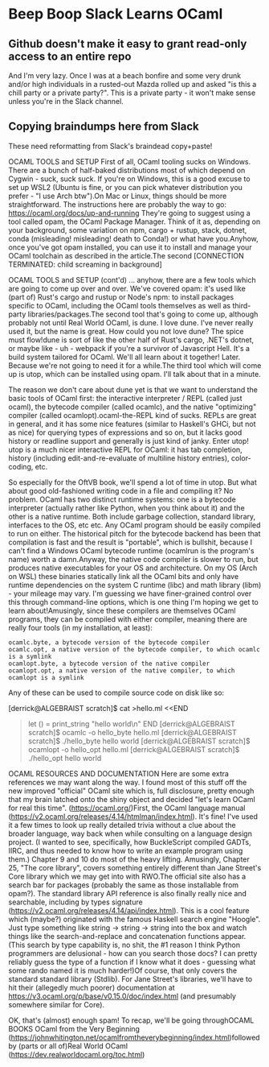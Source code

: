 # Beep Boop Slack Learns OCaml

## Github doesn't make it easy to grant read-only access to an entire repo
And I'm very lazy. Once I was at a beach bonfire and some very drunk and/or high individuals in a rusted-out Mazda rolled up and asked "is this a chill party or a private party?". This is a private party - it won't make sense unless you're in the Slack channel.

## Copying braindumps here from Slack
These need reformatting from Slack's braindead copy+paste!

OCAML TOOLS and SETUP
First of all, OCaml tooling sucks on Windows. There are a bunch of half-baked distributions most of which depend on Cygwin - suck, suck suck. If you're on Windows, this is a good excuse to set up WSL2 (Ubuntu is fine, or you can pick whatever distribution you prefer - "I use Arch btw").On Mac or Linux, things should be more straightforward. The instructions here are probably the way to go: https://ocaml.org/docs/up-and-running
They're going to suggest using a tool called opam, the OCaml Package Manager. Think of it as, depending on your background, some variation on npm, cargo + rustup, stack, dotnet, conda (misleading! misleading! death to Conda!) or what have you.Anyhow, once you've got opam installed, you can use it to install and manage your OCaml toolchain as described in the article.The second [CONNECTION TERMINATED: child screaming in background]

OCAML TOOLS and SETUP (cont'd)
... anyhow, there are a few tools which are going to come up over and over. We've covered opam: it's used like (part of) Rust's cargo and rustup or Node's npm: to install packages specific to OCaml, including the OCaml tools themselves as well as third-party libraries/packages.The second tool that's going to come up, although probably not until Real World OCaml, is dune. I love dune. I've never really used it, but the name is great. How could you not love dune? The spice must flow!dune is sort of like the other half of Rust's cargo, .NET's dotnet, or maybe like - uh - webpack if you're a survivor of Javascript Hell. It's a build system tailored for OCaml. We'll all learn about it together! Later. Because we're not going to need it for a while.The third tool which will come up is utop, which can be installed using opam. I'll talk about that in a minute.

The reason we don't care about dune yet is that we want to understand the basic tools of OCaml first: the interactive interpreter / REPL (called just ocaml), the bytecode compiler (called ocamlc), and the native "optimizing" compiler (called ocamlopt).ocaml-the-REPL kind of sucks. REPLs are great in general, and it has some nice features (similar to Haskell's GHCi, but not as nice) for querying types of expressions and so on, but it lacks good history or readline support and generally is just kind of janky. Enter utop! utop is a much nicer interactive REPL for OCaml: it has tab completion, history (including edit-and-re-evaluate of multiline history entries), color-coding, etc.

So especially for the OftVB book, we'll spend a lot of time in utop. But what about good old-fashioned writing code in a file and compiling it? No problem. OCaml has two distinct runtime systems: one is a bytecode interpreter (actually rather like Python, when you think about it) and the other is a native runtime. Both include garbage collection, standard library, interfaces to the OS, etc etc. Any OCaml program should be easily compiled to run on either. The historical pitch for the bytecode backend has been that compilation is fast and the result is "portable", which is bullshit, because I can't find a Windows OCaml bytecode runtime (ocamlrun is the program's name) worth a damn.Anyway, the native code compiler is slower to run, but produces native executables for your OS and architecture. On my OS (Arch on WSL) these binaries statically link all the OCaml bits and only have runtime dependencies on the system C runtime (libc) and math library (libm) - your mileage may vary. I'm guessing we have finer-grained control over this through command-line options, which is one thing I'm hoping we get to learn about!Amusingly, since these compilers are themselves OCaml programs, they can be compiled with either compiler, meaning there are really four tools (in my installation, at least):

    ocamlc.byte, a bytecode version of the bytecode compiler
    ocamlc.opt, a native version of the bytecode compiler, to which ocamlc is a symlink
    ocamlopt.byte, a bytecode version of the native compiler
    ocamlopt.opt, a native version of the native compiler, to which ocamlopt is a symlink

Any of these can be used to compile source code on disk like so:

[derrick@ALGEBRAIST scratch]$ cat >hello.ml <<END
> let () = print_string "hello world\n"
> END
[derrick@ALGEBRAIST scratch]$ ocamlc -o hello_byte hello.ml
[derrick@ALGEBRAIST scratch]$ ./hello_byte
hello world
[derrick@ALGEBRAIST scratch]$ ocamlopt -o hello_opt hello.ml
[derrick@ALGEBRAIST scratch]$ ./hello_opt
hello world

OCAML RESOURCES AND DOCUMENTATION
Here are some extra references we may want along the way. I found most of this stuff off the new improved "official" OCaml site which is, full disclosure, pretty enough that my brain latched onto the shiny object and decided "let's learn OCaml for real this time". (https://ocaml.org/)First, the OCaml language manual (https://v2.ocaml.org/releases/4.14/htmlman/index.html). It's fine! I've used it a few times to look up really detailed trivia without a clue about the broader language, way back when while consulting on a language design project. (I wanted to see, specifically, how BuckleScript compiled GADTs, IIRC, and thus needed to know how to write an example program using them.) Chapter 9 and 10 do most of the heavy lifting. Amusingly, Chapter 25, "The core library", covers something entirely different than Jane Street's Core library which we may get into with RWO.The official site also has a search bar for packages (probably the same as those installable from opam?). The standard library API reference is also finally really nice and searchable, including by types signature (https://v2.ocaml.org/releases/4.14/api/index.html). This is a cool feature which (maybe?) originated with the famous Haskell search engine "Hoogle". Just type something like string -> string -> string into the box and watch things like the search-and-replace and concatenation functions appear. (This search by type capability is, no shit, the #1 reason I think Python programmers are delusional - how can you search those docs? I can pretty reliably guess the type of a function if I know what it does - guessing what some rando named it is much harder!)Of course, that only covers the standard standard library (Stdlib). For Jane Street's libraries, we'll have to hit their (allegedly much poorer) documentation at https://v3.ocaml.org/p/base/v0.15.0/doc/index.html (and presumably somewhere similar for Core).

OK, that's (almost) enough spam! To recap, we'll be going throughOCAML BOOKS
OCaml from the Very Beginning (https://johnwhitington.net/ocamlfromtheverybeginning/index.html)followed by (parts or all of)Real World OCaml (https://dev.realworldocaml.org/toc.html)

